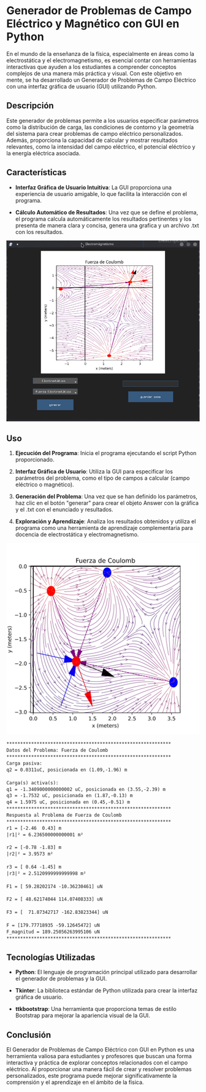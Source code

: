 
# Generador de Problemas de Campo Eléctrico y Magnético con GUI en Python

En el mundo de la enseñanza de la física, especialmente en áreas como la electrostática y el electromagnetismo, es esencial contar con herramientas interactivas que ayuden a los estudiantes a comprender conceptos complejos de una manera más práctica y visual. Con este objetivo en mente, se ha desarrollado un Generador de Problemas de Campo Eléctrico con una interfaz gráfica de usuario (GUI) utilizando Python.

## Descripción

Este generador de problemas permite a los usuarios especificar parámetros como la distribución de carga, las condiciones de contorno y la geometría del sistema para crear problemas de campo eléctrico personalizados. Además, proporciona la capacidad de calcular y mostrar resultados relevantes, como la intensidad del campo eléctrico, el potencial eléctrico y la energía eléctrica asociada.

## Características

- **Interfaz Gráfica de Usuario Intuitiva**: La GUI proporciona una experiencia de usuario amigable, lo que facilita la interacción con el programa.

- **Cálculo Automático de Resultados**: Una vez que se define el problema, el programa calcula automáticamente los resultados pertinentes y los presenta de manera clara y concisa, genera una grafica y un archivo .txt con los resultados.

![Ejemplo del Gui](images/gui.png)

## Uso

1. **Ejecución del Programa**: Inicia el programa ejecutando el script Python proporcionado.

2. **Interfaz Gráfica de Usuario**: Utiliza la GUI para especificar los parámetros del problema, como el tipo de campos a calcular (campo eléctrico o magnético).

3. **Generación del Problema**: Una vez que se han definido los parámetros, haz clic en el botón "generar" para crear el objeto Answer con la gráfica y el .txt con el enunciado y resultados.

4. **Exploración y Aprendizaje**: Analiza los resultados obtenidos y utiliza el programa como una herramienta de aprendizaje complementaria para docencia de electrostática y electromagnetismo.

![grafica ejemplo](ejemplo.jpg)

```txt
************************************************************
Datos del Problema: Fuerza de Coulomb
************************************************************
Carga pasiva:
q2 = 0.0311uC, posicionada en (1.09,-1.96) m

Carga(s) activa(s):
q1 = -1.3409000000000002 uC, posicionada en (3.55,-2.39) m
q3 = -1.7532 uC, posicionada en (1.87,-0.13) m
q4 = 1.5975 uC, posicionada en (0.45,-0.51) m
************************************************************
Respuesta al Problema de Fuerza de Coulomb
************************************************************
r1 = [-2.46  0.43] m
|r1|² = 6.236500000000001 m²

r2 = [-0.78 -1.83] m
|r2|² = 3.9573 m²

r3 = [ 0.64 -1.45] m
|r3|² = 2.5120999999999998 m²

F1 = [ 59.28202174 -10.36230461] uN

F2 = [ 48.62174044 114.07408333] uN

F3 = [  71.87342717 -162.83823344] uN

F = [179.77718935 -59.12645472] uN
F_magnitud = 189.25056263995106 uN
************************************************************
```

## Tecnologías Utilizadas

- **Python**: El lenguaje de programación principal utilizado para desarrollar el generador de problemas y la GUI.
  
- **Tkinter**: La biblioteca estándar de Python utilizada para crear la interfaz gráfica de usuario.
  
- **ttkbootstrap**: Una herramienta que proporciona temas de estilo Bootstrap para mejorar la apariencia visual de la GUI.

## Conclusión

El Generador de Problemas de Campo Eléctrico con GUI en Python es una herramienta valiosa para estudiantes y profesores que buscan una forma interactiva y práctica de explorar conceptos relacionados con el campo eléctrico. Al proporcionar una manera fácil de crear y resolver problemas personalizados, este programa puede mejorar significativamente la comprensión y el aprendizaje en el ámbito de la física.

